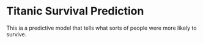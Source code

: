 # Titanic Survival Prediction
 This ia a predictive model that tells what sorts of people were more likely to survive.
